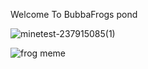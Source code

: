  Welcome To BubbaFrogs pond 

![minetest-237915085(1)](https://user-images.githubusercontent.com/100529581/219967168-c10e4a1e-8d26-4517-b57c-8e4ba950a549.png)


   ![frog meme](https://user-images.githubusercontent.com/100529581/219967483-85847067-be1b-4499-8650-c0f6d010cec1.jpg)

